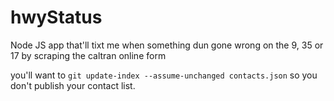 # hwyStatus

Node JS app that'll tixt me when something dun gone wrong on the 9, 35 or 17 by scraping the caltran online form

you'll want to `git update-index --assume-unchanged contacts.json` so you don't publish your contact list. 
